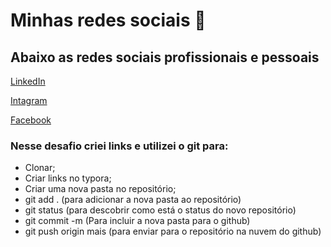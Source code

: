 # Minhas redes sociais :mega:

## Abaixo as redes sociais profissionais e pessoais

[LinkedIn](https://www.linkedin.com/in/leonardo-ara%C3%BAjo-7895aa41/)

[Intagram](https://www.instagram.com/leonardoaraujo90/)

[Facebook](https://www.facebook.com/leonardo.luciano.50/)

### Nesse desafio  criei links e utilizei o git para:

- Clonar;
- Criar links no typora;
- Criar uma nova pasta no repositório;
- git add . (para adicionar a nova pasta ao repositório)
- git status (para descobrir como está o status do novo repositório)
- git commit -m (Para incluir a nova pasta para o github)
- git push origin mais (para enviar para o repositório na nuvem do github)

